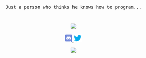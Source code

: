 <p align="center">
    <samp>
        Just a person who thinks he knows how to program...
    </samp>
</p>
<br>

<p align="center">
    <img src="https://emoji.gg/assets/emoji/2608_Rem.png" />
</p>

<p align="center">
    <a target="_blank" href="https://discord.com/users/468240598483206154">
        <img alt="Discord" width="22px" src="resources/discord.png"/>
    </a>
    <a target="_blank" href="https://twitter.com/remfannboy">
        <img alt="Twitter" width="27px" src="resources/twitter.png"/>
    </a>
</p>

<p align="center">
    <img src="https://badges.frapsoft.com/os/v1/open-source.png?v=103"/>
</p>
